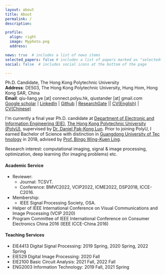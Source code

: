```yaml
---
layout: about
title: About
permalink: /
description: 

profile:
  align: right
  image: Myphoto.png
  address: 

news: true  # includes a list of news items
selected_papers: false # includes a list of papers marked as "selected={true}"
social: false  # includes social icons at the bottom of the page

---
```


Ph.D. Candidate, The Hong Kong Polytechnic University<br>
**Address**: DE503, The Hong Kong Polytechnic University, Hung Hom, Hong Kong SAR, China<br>
**Email**: qiu-liang.ye [at] connect.polyu.hk, qiustander [at] gmail.com<br>
[Google scholar](https://scholar.google.com/citations?user=DnMHi80AAAAJ&hl=en&oi=ao) | [LinkedIn](https://www.linkedin.com/in/qiuliang-ye-440b85127/) | [Github](https://github.com/Qiustander) | [ResearchGate](https://www.researchgate.net/profile/Qiuliang-Ye) || [CV(English)](http://qiuliang.site/assets/files/../../../../../assets/files/Curriculum_Vitae.pdf) | [CV(Chinese)](https://qiuliang.site/assets/files/../../../../../assets/files/Curriculum_Vitae_Chinese.pdf)

I'm currently a final year Ph.D. candidate at [Department of Electronic and Information Engineering (EIE)](https://www.polyu.edu.hk/eie/), [The Hong Kong Polytechnic University (PolyU)](https://www.polyu.edu.hk/), supervised by [Dr. Daniel Pak-Kong Lun](https://staff.eie.polyu.edu.hk/enpklun/).  Prior to joining PolyU, I earned Bachelor of Science with distinction in [Guangdong University of Tec	hnology](https://english.gdut.edu.cn/) in 2018, advised by [Prof. Bingo Wing-Kuen Ling](https://wkling.gdut.edu.cn/).

Research interest: computational imaging, signal & image processing, optimization, deep learning (for imaging problems) etc.


#### Academic Service

- Reviewer: 
	- Journal: TCSVT.
	- Conference: BMVC2022, VCIP2022, ICME2022, DSP2018, ICCE-C2016.
- Membership: 
  - IEEE Signal Processing Society, OSA.
- Helper of IEEE International Conference on Visual Communications and Image Processing (VCIP 2020)
- Program Committee of IEEE International Conference on Consumer Electronics China 2016 (IEEE ICCE-China 2016)

#### Teaching Services

- EIE4413 Digital Signal Processing: 2019 Spring, 2020 Spring, 2022 Spring
- EIE529 Digital Image Processing: 2020 Fall
- EIE2100 Basic Circuit Analysis: 2021 Fall, 2022 Fall
- ENG2003 Information Technology: 2019 Fall, 2021 Spring

